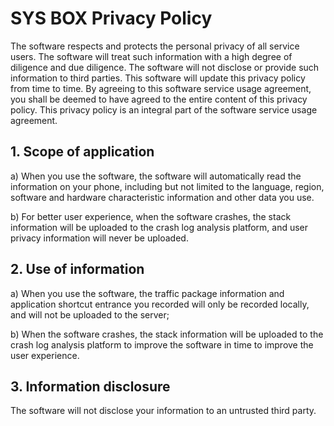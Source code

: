 # SYS BOX Privacy Policy

The software respects and protects the personal privacy of all service users. The software will treat such information with a high degree of diligence and due diligence. The software will not disclose or provide such information to third parties. This software will update this privacy policy from time to time. By agreeing to this software service usage agreement, you shall be deemed to have agreed to the entire content of this privacy policy. This privacy policy is an integral part of the software service usage agreement.

## 1. Scope of application
a) When you use the software, the software will automatically read the information on your phone, including but not limited to the language, region, software and hardware characteristic information and other data you use.

b) For better user experience, when the software crashes, the stack information will be uploaded to the crash log analysis platform, and user privacy information will never be uploaded.

## 2. Use of information
a) When you use the software, the traffic package information and application shortcut entrance you recorded will only be recorded locally, and will not be uploaded to the server;

b) When the software crashes, the stack information will be uploaded to the crash log analysis platform to improve the software in time to improve the user experience.

## 3. Information disclosure
The software will not disclose your information to an untrusted third party.